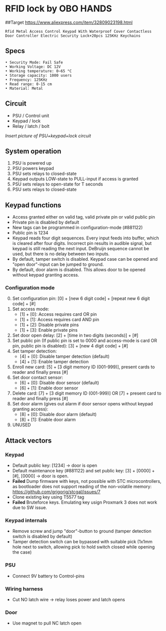 # RFID lock by OBO HANDS

##Target
https://www.aliexpress.com/item/32809023198.html
```
Rfid Metal Access Control Keypad With Waterproof Cover Contactless Door Controller Electric Security Lock+20pcs 125KHz Keychains
```

## Specs
```
• Security Mode: Fail Safe
• Working Voltage: DC 12V
• Working temperature: 0~65 °C
• Storage capacity: 1000 users
• Frequency: 125KHz
• Read range: 0-15 cm
• Material: Metal
```

## Circuit

* PSU / Control unit
* Keypad / lock
* Relay / latch / bolt

*Insert picture of PSU+keypad+lock circuit*


## System operation

1. PSU is powered up
2. PSU powers keypad
3. PSU sets relays to closed-state
4. Keypad outputs LOW-state to PULL-input if access is granted
5. PSU sets relays to open-state for T seconds
6. PSU sets relays to closed-state


## Keypad functions

* Access granted either on valid tag, valid private pin or valid public pin
* Private pin is disabled by default
* New tags can be programmed in configuration-mode (#881122)
* Public pin is 1234
* Keypad reads four digit sequences. Every input feeds into buffer, which is cleared after four digits. Incorrect pin results in audible signal, but keypad is still reading the next input. DeBruijn sequence cannot be used, but there is no delay between two inputs.
* By default, tamper switch is disabled. Keypad case can be opened and "open door"-input can be jumped to ground.
* By default, door alarm is disabled. This allows door to be opened without keypad granting access.


### Configuration mode

0. Set configuration pin: [0] + [new 6 digit code] + [repeat new 6 digit code] + [#]
1. Set access mode:
   * [1] + [0]: Access requires card OR pin
   * [1] + [1]: Access requires card AND pin
   * [1] + [2]: Disable private pins
   * [1] + [3]: Enable private pins
2. Set door open delay: [2] + [time in two digits (seconds)] + [#]
3. Set public pin (If public pin is set to 0000 and access-mode is card OR pin, public pin is disabled): [3] + [new 4 digit code] + [#]
4. Set tamper detection: 
   * [4] + [0]: Disable tamper detection (default)
   * [4] + [1]: Enable tamper detection
5. Enroll new card: [5] + [3 digit memory ID (001-999)], present cards to reader and finally press [#]
6. Set door contact sensor: 
   * [6] + [0]: Disable door sensor (default)
   * [6] + [1]: Enable door sensor
7. Delete card: [7] + [3 digit memory ID (001-999)] OR [7] + present card to reader and finally press [#]
8. Set door alarm (gives out alarm if door sensor opens without keypad granting access): 
   * [8] + [0]: Disable door alarm (default)
   * [8] + [1]: Enable door alarm
9. UNUSED


## Attack vectors

### Keypad
* Default public key: [1234] -> door is open
* Default maintenance key (#881122) and set public key: [3] + [0000] + [#], [0000] -> door is open.
* **Failed** Dump firmware with keys, not possible with STC microcontrollers, as bootloader does not support reading of the non-volatile memory: https://github.com/grigorig/stcgal/issues/7
* Clone existing key using T5577 tag
* **Failed** Bruteforce keys. Emulating key usign Proxmark 3 does not work due to SW issue.

### Keypad internals
* Remove screw and jump "door"-button to ground (tamper detection switch is disabled by default)
* Tamper detection switch can be bypassed with suitable pick (1x1mm hole next to switch, allowing pick to hold switch closed while opening the case)

### PSU
* Connect 9V battery to Control-pins

### Wiring harness
* Cut NO latch wire -> relay loses power and latch opens

### Door
* Use magnet to pull NC latch open
